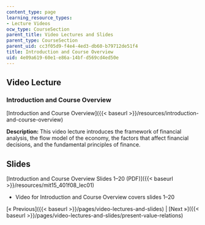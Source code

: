 ```yaml
---
content_type: page
learning_resource_types:
- Lecture Videos
ocw_type: CourseSection
parent_title: Video Lectures and Slides
parent_type: CourseSection
parent_uid: cc3f05d9-f4e4-4ed3-db60-b79712de51f4
title: Introduction and Course Overview
uid: 4e09a619-60e1-e86a-14bf-d569cd4ed50e
---
```


Video Lecture
-------------

### Introduction and Course Overview

[Introduction and Course Overview]({{< baseurl >}}/resources/introduction-and-course-overview)

**Description:** This video lecture introduces the framework of financial analysis, the flow model of the economy, the factors that affect financial decisions, and the fundamental principles of finance.

Slides
------

[Introduction and Course Overview Slides 1–20 (PDF)]({{< baseurl >}}/resources/mit15_401f08_lec01)

*   Video for Introduction and Course Overview covers slides 1–20

[« Previous]({{< baseurl >}}/pages/video-lectures-and-slides) | [Next »]({{< baseurl >}}/pages/video-lectures-and-slides/present-value-relations)